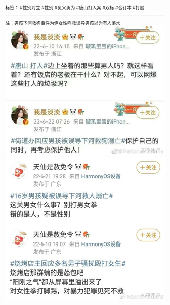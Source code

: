 标签： #性别对立 #性别 #见义勇为 #唐山打人案 #双标 #合订本 #打脸 
***
注：男孩下河救狗事件为俩女性呼救误导男孩以为有人落水
[![1673845975446.jpeg](https://raw.githubusercontent.com/bluntvoice/mypic/main/1673845975446.jpeg)](https://raw.githubusercontent.com/bluntvoice/mypic/main/1673845975446.jpeg)
[![1673845951418.jpeg](https://raw.githubusercontent.com/bluntvoice/mypic/main/1673845951418.jpeg)](https://raw.githubusercontent.com/bluntvoice/mypic/main/1673845951418.jpeg)